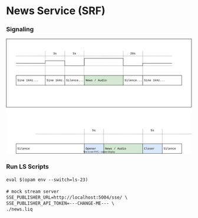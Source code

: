 # News Service (SRF)

### Signaling

![screen - radio](docs/diagrams/system-overview.drawio.svg "System Overview")


### Run LS Scripts

```shell
eval $(opam env --switch=ls-23)

# mock stream server
SSE_PUBLISHER_URL=http://localhost:5004/sse/ \
SSE_PUBLISHER_API_TOKEN=---CHANGE-ME--- \
./news.liq
```